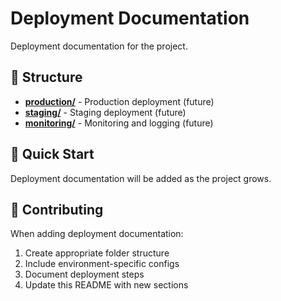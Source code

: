 # Deployment Documentation

Deployment documentation for the project.

## 📁 Structure

- **[production/](./production/)** - Production deployment (future)
- **[staging/](./staging/)** - Staging deployment (future)
- **[monitoring/](./monitoring/)** - Monitoring and logging (future)

## 🚀 Quick Start

Deployment documentation will be added as the project grows.

## 📝 Contributing

When adding deployment documentation:
1. Create appropriate folder structure
2. Include environment-specific configs
3. Document deployment steps
4. Update this README with new sections
